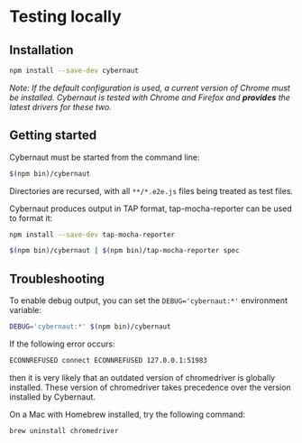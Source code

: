 # Testing locally

## Installation

```sh
npm install --save-dev cybernaut
```

*Note: If the default configuration is used, a current version of Chrome must be installed.
Cybernaut is tested with Chrome and Firefox and **provides** the latest drivers for these two.*

## Getting started

Cybernaut must be started from the command line:

```sh
$(npm bin)/cybernaut
```

Directories are recursed, with all `**/*.e2e.js` files being treated as test files.

Cybernaut produces output in TAP format, tap-mocha-reporter can be used to format it:

```sh
npm install --save-dev tap-mocha-reporter
```

```sh
$(npm bin)/cybernaut | $(npm bin)/tap-mocha-reporter spec
```

## Troubleshooting

To enable debug output, you can set the `DEBUG='cybernaut:*'` environment variable:

```sh
DEBUG='cybernaut:*' $(npm bin)/cybernaut
```

If the following error occurs:

```sh
ECONNREFUSED connect ECONNREFUSED 127.0.0.1:51983
````

then it is very likely that an outdated version of chromedriver is globally installed.
These version of chromedriver takes precedence over the version installed by Cybernaut.

On a Mac with Homebrew installed, try the following command:

```sh
brew uninstall chromedriver
```

